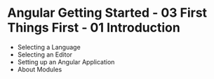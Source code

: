 # Angular Getting Started - 03 First Things First - 01 Introduction

- Selecting a Language
- Selecting an Editor
- Setting up an Angular Application
- About Modules